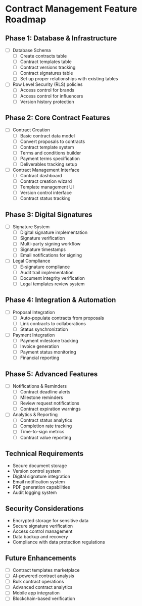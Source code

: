 # Contract Management Feature Roadmap

## Phase 1: Database & Infrastructure
- [ ] Database Schema
  - [ ] Create contracts table
  - [ ] Contract templates table
  - [ ] Contract versions tracking
  - [ ] Contract signatures table
  - [ ] Set up proper relationships with existing tables
- [ ] Row Level Security (RLS) policies
  - [ ] Access control for brands
  - [ ] Access control for influencers
  - [ ] Version history protection

## Phase 2: Core Contract Features
- [ ] Contract Creation
  - [ ] Basic contract data model
  - [ ] Convert proposals to contracts
  - [ ] Contract template system
  - [ ] Terms and conditions builder
  - [ ] Payment terms specification
  - [ ] Deliverables tracking setup

- [ ] Contract Management Interface
  - [ ] Contract dashboard
  - [ ] Contract creation wizard
  - [ ] Template management UI
  - [ ] Version control interface
  - [ ] Contract status tracking

## Phase 3: Digital Signatures
- [ ] Signature System
  - [ ] Digital signature implementation
  - [ ] Signature verification
  - [ ] Multi-party signing workflow
  - [ ] Signature timestamps
  - [ ] Email notifications for signing

- [ ] Legal Compliance
  - [ ] E-signature compliance
  - [ ] Audit trail implementation
  - [ ] Document integrity verification
  - [ ] Legal templates review system

## Phase 4: Integration & Automation
- [ ] Proposal Integration
  - [ ] Auto-populate contracts from proposals
  - [ ] Link contracts to collaborations
  - [ ] Status synchronization

- [ ] Payment Integration
  - [ ] Payment milestone tracking
  - [ ] Invoice generation
  - [ ] Payment status monitoring
  - [ ] Financial reporting

## Phase 5: Advanced Features
- [ ] Notifications & Reminders
  - [ ] Contract deadline alerts
  - [ ] Milestone reminders
  - [ ] Review request notifications
  - [ ] Contract expiration warnings

- [ ] Analytics & Reporting
  - [ ] Contract status analytics
  - [ ] Completion rate tracking
  - [ ] Time-to-sign metrics
  - [ ] Contract value reporting

## Technical Requirements
- Secure document storage
- Version control system
- Digital signature integration
- Email notification system
- PDF generation capabilities
- Audit logging system

## Security Considerations
- Encrypted storage for sensitive data
- Secure signature verification
- Access control management
- Data backup and recovery
- Compliance with data protection regulations

## Future Enhancements
- [ ] Contract templates marketplace
- [ ] AI-powered contract analysis
- [ ] Bulk contract operations
- [ ] Advanced contract analytics
- [ ] Mobile app integration
- [ ] Blockchain-based verification